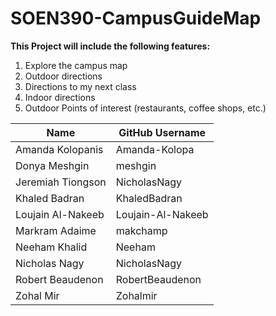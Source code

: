 # SOEN390-CampusGuideMap

**This Project will include the following features:**

1. Explore the campus map
2. Outdoor directions
3. Directions to my next class
4. Indoor directions
5. Outdoor Points of interest (restaurants, coffee shops, etc.)

Name | GitHub Username
------------ | -------------
Amanda Kolopanis | Amanda-Kolopa
Donya Meshgin | meshgin
Jeremiah Tiongson | NicholasNagy
Khaled Badran | KhaledBadran
Loujain Al-Nakeeb | Loujain-Al-Nakeeb
Markram Adaime | makchamp
Neeham Khalid | Neeham
Nicholas Nagy | NicholasNagy
Robert Beaudenon | RobertBeaudenon
Zohal Mir | Zohalmir
